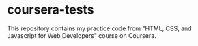 # coursera-tests
This repository contains my practice code from "HTML, CSS, and Javascript for Web Developers" course on Coursera.

